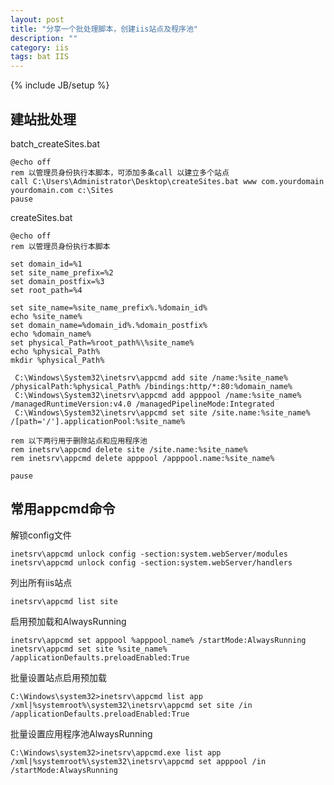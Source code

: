 ```yaml
---
layout: post
title: "分享一个批处理脚本，创建iis站点及程序池"
description: ""
category: iis
tags: bat IIS
---
```

{% include JB/setup %}

## 建站批处理

batch_createSites.bat

    @echo off
    rem 以管理员身份执行本脚本，可添加多条call 以建立多个站点
    call C:\Users\Administrator\Desktop\createSites.bat www com.yourdomain yourdomain.com c:\Sites
    pause

createSites.bat

    @echo off
    rem 以管理员身份执行本脚本

    set domain_id=%1
    set site_name_prefix=%2
    set domain_postfix=%3
    set root_path=%4

    set site_name=%site_name_prefix%.%domain_id%
    echo %site_name%
    set domain_name=%domain_id%.%domain_postfix%
    echo %domain_name%
    set physical_Path=%root_path%\%site_name%
    echo %physical_Path%
    mkdir %physical_Path%

     C:\Windows\System32\inetsrv\appcmd add site /name:%site_name% /physicalPath:%physical_Path% /bindings:http/*:80:%domain_name%
     C:\Windows\System32\inetsrv\appcmd add apppool /name:%site_name% /managedRuntimeVersion:v4.0 /managedPipelineMode:Integrated
     C:\Windows\System32\inetsrv\appcmd set site /site.name:%site_name% /[path='/'].applicationPool:%site_name%

    rem 以下两行用于删除站点和应用程序池
    rem inetsrv\appcmd delete site /site.name:%site_name%
    rem inetsrv\appcmd delete apppool /apppool.name:%site_name%

    pause

## 常用appcmd命令

解锁config文件

    inetsrv\appcmd unlock config -section:system.webServer/modules
    inetsrv\appcmd unlock config -section:system.webServer/handlers

列出所有iis站点
    
    inetsrv\appcmd list site

启用预加载和AlwaysRunning

    inetsrv\appcmd set apppool %apppool_name% /startMode:AlwaysRunning
    inetsrv\appcmd set site %site_name% /applicationDefaults.preloadEnabled:True

批量设置站点启用预加载

    C:\Windows\system32>inetsrv\appcmd list app /xml|%systemroot%\system32\inetsrv\appcmd set site /in /applicationDefaults.preloadEnabled:True

批量设置应用程序池AlwaysRunning

    C:\Windows\system32>inetsrv\appcmd.exe list app /xml|%systemroot%\system32\inetsrv\appcmd set apppool /in /startMode:AlwaysRunning
